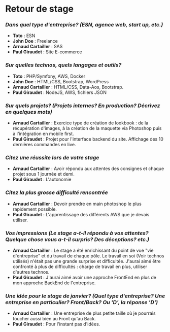 # Retour de stage 

### *Dans quel type d'entreprise? (ESN, agence web, start up, etc.)*

- **Toto** : ESN
- **John Doe** : Freelance
- **Arnaud Cartailler** : SAS
- **Paul Giraudet** : Site E-commerce

### *Sur quelles technos, quels langages et outils?*

- **Toto** : PHP/Symfony, AWS, Docker
- **John Doe** : HTML/CSS, Bootstrap, WordPress
- **Arnaud Cartailler** : HTML/CSS, Data-Aos, Bootstrap.
- **Paul Giraudet** : NodeJS, AWS, fichiers JSON

### *Sur quels projets? (Projets internes? En production? Décrivez en quelques mots)*
  
- **Arnaud Cartailler** : Exercice type de création de lookbook : de la récupération d'images, à la création de la maquette via Photoshop puis à l'intégration en mobile first.
- **Paul Giraudet** : Projet pour l'interface backend du site. Affichage des 10 dernières commandes en live.


### *Citez une réussite lors de votre stage*

- **Arnaud Cartailler** : Avoir répondu aux attentes des consignes et chaque projet sous 1 journée et demi.
- **Paul Giraudet** : L'autonomie

### *Citez la plus grosse difficulté rencontrée*

- **Arnaud Cartailler** : Devoir prendre en main photoshop le plus rapidement possible.
- **Paul Giraudet** : L'apprentissage des différents AWS que je devais utiliser.

### *Vos impressions (Le stage a-t-il répondu à vos attentes? Quelque chose vous a-t-il surpris? Des déceptions? etc.)*

- **Arnaud Cartailler** : Le stage a été enrichissant du point de vue "vie d'entreprise" et du travail de chaque pôle. Le travail en soi (Voir technos utilisés) n'était pas une grande surprise et difficultée. J'aurai aimé être confronté à plus de difficultés : charge de travail en plus, utiliser d'autres technos.
- **Paul Giraudet** : J'aurai aimé avoir une approche FrontEnd en plus de mon approche BackEnd de l'entreprise.

### *Une idée pour le stage de janvier? (Quel type d'entreprise? Une entreprise en particulier? Front/Back? Ou 'D', la réponse 'D')*

- **Arnaud Cartailler** : Une entreprise de plus petite taille où je pourrais toucher aussi bien au Front qu'au Back. 
- **Paul Giraudet** : Pour l'instant pas d'idées.
